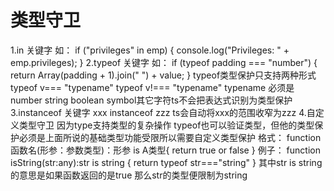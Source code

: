 # 类型守卫

1.in 关键字
    如：
    if ("privileges" in emp) {
        console.log("Privileges: " + emp.privileges);
    }
2.typeof 关键字
    如：
    if (typeof padding === "number") {
        return Array(padding + 1).join(" ") + value;
    }
    typeof类型保护只支持两种形式 typeof v=== "typename" typeof v!=== "typename"
    typename 必须是number string boolean symbol其它字符ts不会把表达式识别为类型保护
3.instanceof 关键字
    xxx instanceof zzz
    ts会自动将xxx的范围收窄为zzz
4.自定义类型守卫
    因为type支持类型的复杂操作 typeof也可以验证类型，但他的类型保护必须是上面所说的基础类型功能受限所以需要自定义类型保护
    格式：
    function 函数名(形参：参数类型)：形参 is A类型{
        return true or false
    }
    例子：
    function isString(str:any):str is string {
        return typeof str==="string"
    }
    其中str is string 的意思是如果函数返回的是true 那么str的类型便限制为string
